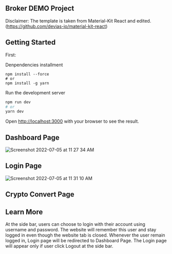 ## Broker DEMO Project

Disclaimer: The template is taken from Material-Kit React and edited. (https://github.com/devias-io/material-kit-react)

## Getting Started

First:

Denpendencies installment
```
npm install --force
# or
npm install -g yarn
```

Run the development server
```bash
npm run dev
# or
yarn dev
```

Open [http://localhost:3000](http://localhost:3000) with your browser to see the result.

## Dashboard Page

![Screenshot 2022-07-05 at 11 27 34 AM](https://user-images.githubusercontent.com/62011351/177244232-6b38a966-bc2a-4ceb-a52b-ae31fe156896.png)

## Login Page

![Screenshot 2022-07-05 at 11 31 10 AM](https://user-images.githubusercontent.com/62011351/177244318-8b526585-fe3a-4cc5-8ae7-e6a7efc2f614.png)

## Crypto Convert Page



## Learn More

At the side bar, users can choose to login with their account using username and password. The website will remember this user and stay logged in even though the website tab is closed. Whenever the user remain logged in, Login page will be redirected to Dashboard Page. The Login page will appear only if user click Logout at the side bar.
